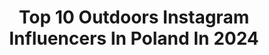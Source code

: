 ---
title: Top 10 Outdoors Instagram Influencers In Poland In 2024
description: >-
  Find top outdoors Instagram influencers in Poland in 2024. Most popular hashtags: #outdoors #polishgirl #polskadziewczyna #poland.
platform: Instagram
hits: 240
text_top: Analyze the most popular Instagram accounts on inBeat.
text_bottom: Our search engine holds 240 Instagram influencers like this in Poland for you to connect with.
profiles:
  - username: "kimdemus"
    fullname: >-
      𝒦𝒾𝓃𝑔𝒶 𝒟𝒾𝒹𝓎𝓀 🤍🕊
    bio: >-
      🍀 Happiest In The Outdoors 🏕Hiking, Camping 🤍 Proud Mommy 🤍 🤍 Bikini Fitness 🍽🏋️‍♀️ Food & Gym Life 📩Dieta/Plany treningowe 📍🇵🇱
    location: "Poland"
    followers: 35118
    engagement: 47
    commentsToLikes: 0.015215
    id: ck9hccbhnkqlg0j78v3e8llst
    verified: false
    hashtags: "#greeneyes, #foodlover, #fitness, #fit"
  - username: "_wilder_things_"
    fullname: >-
      Wilder Things
    bio: >-
      Tomasz Woźny 🌳 W nas jest las | The woods belong to us 🌳 Polish photographer based in woods of Lower Silesia 🌲Outdoors 🌲Photography 🌲Legends
    location: "Poland"
    followers: 4319
    engagement: 2320
    commentsToLikes: 0.035622
    id: ck6u9bl5pwlko0j71zqdpz4lp
    verified: false
    hashtags: "#moodnation, #amongthewild, #the, #wilderness"
  - username: "adamant_wanderer"
    fullname: >-
      Ula
    bio: >-
      Świadome Podróże & Życie 🌍♻️🌱 Bez sekciarskiego optymizmu #allvibes Travel | Food Recipes l The Alps | Outdoors🏕🏂🏔
    location: "Poland"
    followers: 18157
    engagement: 719
    commentsToLikes: 0.033113
    id: ck15pxr7k05rg0i19dhwxo9a5
    verified: false
    hashtags: "#visitaustria, #podr, #gasteinertal, #gastein"
  - username: "ewakalisiewicz"
    fullname: >-
      Ewa Kalisiewicz
    bio: >-
      Polish female #Wingsuit Pilot/ Mountaineer/ Outdoors enthusiast. Happy to be doing ordinary things with #extraordinary people📍🇨🇭 Switzerland based.
    location: "Poland"
    followers: 49951
    engagement: 600
    commentsToLikes: 0.004833
    id: ck0u1bwu7whl30i199qor17rc
    verified: false
    hashtags: "#rzucwszystkoichodzwgory, #polishgirl, #switzerlandwonderland, #wingsuitbase"
  - username: "busemprzezswiat"
    fullname: >-
      Busem Przez Świat (Bus Around The World)
    bio: >-
      Ola, Gaja i Karol. Podróżnicy, blogerzy, youtuberzy, autorzy 10 książek. Kolorowy bus, vanlife i podróże samochodowe
    location: "Poland"
    followers: 145836
    engagement: 505
    commentsToLikes: 0.021276
    id: ck0w1vty7ldpg0i19et0pkiu1
    verified: false
    hashtags: "#travelphotography, #ba, #travelfamily, #poland"
  - username: "michal.kusio"
    fullname: >-
      Michał Kusio
    bio: >-
      🕺 Lifestyle | Warszawa ❤️ @anastasiia.viv 📮 Współpraca: mkusio@onet.eu / DM
    location: "Poland"
    followers: 49837
    engagement: 280
    commentsToLikes: 0.034454
    id: ckapcm1is4b470i787t8mkngu
    verified: false
    hashtags: "#ootd, #prezent, #holiday, #zdrowystylzycia"
  - username: "mojdommojemiejsce"
    fullname: >-
      Kasia Stefaniak, inspiracje, dom, ogrod, farmhouse
    bio: >-
      Dom, pasja, codzienność. DIY porady, inspiracje. Urządzam dom i buduje nowy w stylu amerykańskiej farmy. Kontakt, współpraca📪kstefaniak@op.pl
    location: "Poland"
    followers: 370536
    engagement: 91
    commentsToLikes: 0.049255
    id: ck5c0h4s6t4oo0i112g8czroj
    verified: false
    hashtags: "#myinteriorstyle, #livingroom, #homedesign, #gardenlove"
  - username: "keepcalm_drinkcoffee"
    fullname: >-
      Marta Kotarska
    bio: >-
      #books #coffee #tatry #littlethings #photography Zapraszam do współpracy ▶ instacoffeetime@gmail.com 📩❤
    location: "Poland"
    followers: 17759
    engagement: 62
    commentsToLikes: 0.011619
    id: ck14hqfihbm190i193l64lmbb
    verified: false
    hashtags: "#wanderlust, #coffeelover, #booknerdigans, #bookaholic"
  - username: "meles.eweles"
    fullname: >-
      𝐄𝐰𝐞𝐥𝐢𝐧𝐚
    bio: >-
      Szczęśliwa posiadaczka kur🐔👩‍🌾 Historie z wypraw do lasu i życia na wsi🌲 📧Współpraca: meles.eweles@gmail.com ⬇️Facebook🦡
    location: "Poland"
    followers: 10575
    engagement: 1451
    commentsToLikes: 0.029700
    id: ckap7jw2xkdu00i78u9atwch9
    verified: false
    hashtags: "#wlesie, #hunter, #my, #huntingfashion"
  - username: "agnieszkawalczyk91"
    fullname: >-
      Agnieszka Walczyk 🙋‍♀️
    bio: >-
      #polishgirl 👩🇵🇱 #lovefashion 👕 Contact ➡️ DM
    location: "Poland"
    followers: 13756
    engagement: 1093
    commentsToLikes: 0.170672
    id: ck9h9uz80a2cw0j78a3spam51
    verified: false
    hashtags: "#lifeisgood, #outdoors, #outfitoftheday, #autumnvibes"
---